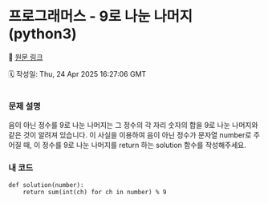# 프로그래머스 - 9로 나눈 나머지 (python3)

🔗 [원문 링크](https://velog.io/@tjeudeud/%ED%94%84%EB%A1%9C%EA%B7%B8%EB%9E%98%EB%A8%B8%EC%8A%A4-9%EB%A1%9C-%EB%82%98%EB%88%88-%EB%82%98%EB%A8%B8%EC%A7%80-python3)

🗓 작성일: Thu, 24 Apr 2025 16:27:06 GMT

<p><img alt="" src="https://velog.velcdn.com/images/tjeudeud/post/7665cdc8-84c5-416d-a6a6-36a8b7309439/image.png" /></p>
<h3 id="문제-설명">문제 설명</h3>
<p>음이 아닌 정수를 9로 나눈 나머지는 그 정수의 각 자리 숫자의 합을 9로 나눈 나머지와 같은 것이 알려져 있습니다.
이 사실을 이용하여 음이 아닌 정수가 문자열 number로 주어질 때, 이 정수를 9로 나눈 나머지를 return 하는 solution 함수를 작성해주세요.</p>
<h3 id="내-코드">내 코드</h3>
<pre><code>def solution(number):
    return sum(int(ch) for ch in number) % 9</code></pre>